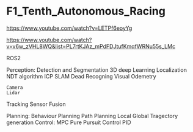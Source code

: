 # F1_Tenth_Autonomous_Racing

https://www.youtube.com/watch?v=LETPf6eoyYg


https://www.youtube.com/watch?v=v6w_zVHL8WQ&list=PL7rtKJAz_mPdFDJtufKmqfWRNu55s_LMc


ROS2

Perception:
  Detection and Segmentation
    3D deep Learning
  Localization
    NDT algorithm
    ICP
    SLAM
    Dead Recogning
    Visual Odemetry
    
    Camera
    Lidar
  Tracking
  Sensor Fusion
  
Planning:
  Behaviour Planning
  Path Planning
    Local
    Global
  Tragectory generation
Control:
  MPC
  Pure Pursuit Control
  PID
